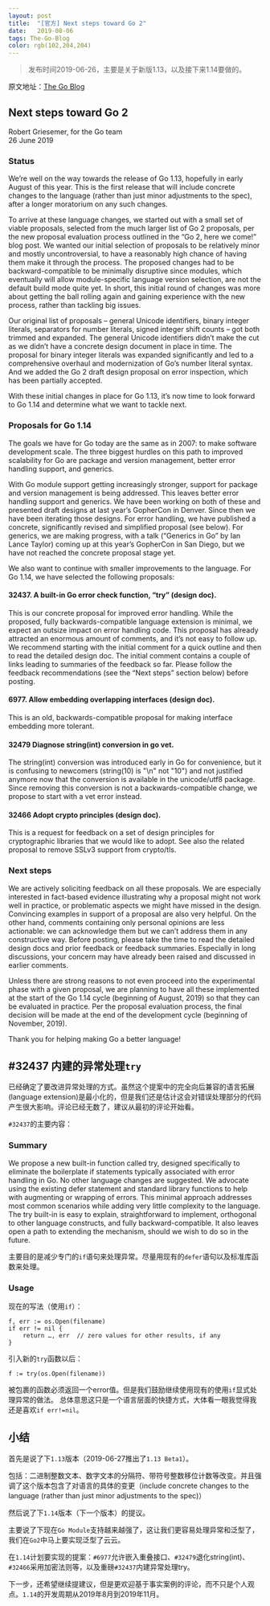 ```yaml
---
layout: post
title:  "[官方] Next steps toward Go 2"
date:   2019-08-06
tags: The-Go-Blog
color: rgb(102,204,204)
---
```


> 发布时间2019-06-26，主要是关于新版1.13，以及接下来1.14要做的。

原文地址：[The Go Blog](https://blog.golang.org/go2-next-steps)

## Next steps toward Go 2

Robert Griesemer, for the Go team  
26 June 2019

### Status

We’re well on the way towards the release of Go 1.13, hopefully in early August of this year. This is the first release that will include concrete changes to the language (rather than just minor adjustments to the spec), after a longer moratorium on any such changes.

To arrive at these language changes, we started out with a small set of viable proposals, selected from the much larger list of Go 2 proposals, per the new proposal evaluation process outlined in the “Go 2, here we come!” blog post. We wanted our initial selection of proposals to be relatively minor and mostly uncontroversial, to have a reasonably high chance of having them make it through the process. The proposed changes had to be backward-compatible to be minimally disruptive since modules, which eventually will allow module-specific language version selection, are not the default build mode quite yet. In short, this initial round of changes was more about getting the ball rolling again and gaining experience with the new process, rather than tackling big issues.

Our original list of proposals – general Unicode identifiers, binary integer literals, separators for number literals, signed integer shift counts – got both trimmed and expanded. The general Unicode identifiers didn’t make the cut as we didn’t have a concrete design document in place in time. The proposal for binary integer literals was expanded significantly and led to a comprehensive overhaul and modernization of Go’s number literal syntax. And we added the Go 2 draft design proposal on error inspection, which has been partially accepted.

With these initial changes in place for Go 1.13, it’s now time to look forward to Go 1.14 and determine what we want to tackle next.

### Proposals for Go 1.14

The goals we have for Go today are the same as in 2007: to make software development scale. The three biggest hurdles on this path to improved scalability for Go are package and version management, better error handling support, and generics.

With Go module support getting increasingly stronger, support for package and version management is being addressed. This leaves better error handling support and generics. We have been working on both of these and presented draft designs at last year’s GopherCon in Denver. Since then we have been iterating those designs. For error handling, we have published a concrete, significantly revised and simplified proposal (see below). For generics, we are making progress, with a talk (“Generics in Go” by Ian Lance Taylor) coming up at this year’s GopherCon in San Diego, but we have not reached the concrete proposal stage yet.

We also want to continue with smaller improvements to the language. For Go 1.14, we have selected the following proposals:

#### 32437. A built-in Go error check function, “try” (design doc).

This is our concrete proposal for improved error handling. While the proposed, fully backwards-compatible language extension is minimal, we expect an outsize impact on error handling code. This proposal has already attracted an enormous amount of comments, and it’s not easy to follow up. We recommend starting with the initial comment for a quick outline and then to read the detailed design doc. The initial comment contains a couple of links leading to summaries of the feedback so far. Please follow the feedback recommendations (see the “Next steps” section below) before posting.

#### 6977. Allow embedding overlapping interfaces (design doc).

This is an old, backwards-compatible proposal for making interface embedding more tolerant.

#### 32479 Diagnose string(int) conversion in go vet.

The string(int) conversion was introduced early in Go for convenience, but it is confusing to newcomers (string(10) is "\n" not "10") and not justified anymore now that the conversion is available in the unicode/utf8 package. Since removing this conversion is not a backwards-compatible change, we propose to start with a vet error instead.

#### 32466 Adopt crypto principles (design doc).

This is a request for feedback on a set of design principles for cryptographic libraries that we would like to adopt. See also the related proposal to remove SSLv3 support from crypto/tls.

### Next steps

We are actively soliciting feedback on all these proposals. We are especially interested in fact-based evidence illustrating why a proposal might not work well in practice, or problematic aspects we might have missed in the design. Convincing examples in support of a proposal are also very helpful. On the other hand, comments containing only personal opinions are less actionable: we can acknowledge them but we can’t address them in any constructive way. Before posting, please take the time to read the detailed design docs and prior feedback or feedback summaries. Especially in long discussions, your concern may have already been raised and discussed in earlier comments.

Unless there are strong reasons to not even proceed into the experimental phase with a given proposal, we are planning to have all these implemented at the start of the Go 1.14 cycle (beginning of August, 2019) so that they can be evaluated in practice. Per the proposal evaluation process, the final decision will be made at the end of the development cycle (beginning of November, 2019).

Thank you for helping making Go a better language!

## #32437 内建的异常处理`try`

已经确定了要改进异常处理的方式。虽然这个提案中的完全向后兼容的语言拓展(language extension)是最小化的，但是我们还是估计这会对错误处理部分的代码产生很大影响。评论已经无数了，建议从最初的评论开始看。

`#32437`的主要内容：

### Summary

We propose a new built-in function called try, designed specifically to eliminate the boilerplate if statements typically associated with error handling in Go. No other language changes are suggested. We advocate using the existing defer statement and standard library functions to help with augmenting or wrapping of errors. This minimal approach addresses most common scenarios while adding very little complexity to the language. The try built-in is easy to explain, straightforward to implement, orthogonal to other language constructs, and fully backward-compatible. It also leaves open a path to extending the mechanism, should we wish to do so in the future.

主要目的是减少专门的`if`语句来处理异常。尽量用现有的`defer`语句以及标准库函数来处理。

### Usage

现在的写法（使用`if`）：

```golang
f, err := os.Open(filename)
if err != nil {
    return …, err  // zero values for other results, if any
}
```

引入新的`try`函数以后：

```golang
f := try(os.Open(filename))
```

被包裹的函数必须返回一个error值。但是我们鼓励继续使用现有的使用`if`显式处理异常的做法。
总体意思这只是一个语言层面的快捷方式，大体看一眼我觉得我还是喜欢`if err!=nil`。


## 小结

首先是说了下`1.13`版本（2019-06-27推出了`1.13 Beta1`）。

包括：二进制整数文本、数字文本的分隔符、带符号整数移位计数等改变。并且强调了这个版本包含了对语言的具体的变更（include concrete changes to the language (rather than just minor adjustments to the spec)）

然后说了下`1.14`版本（下一个版本）的提议。

主要说了下现在`Go Module`支持越来越强了，这让我们更容易处理异常和泛型了，我们在`Go2`中马上要实现泛型了云云。

在`1.14`计划要实现的提案：`#6977`允许嵌入重叠接口、`#32479`退化string(int)、`#32466`采用加密法则等，以及重磅`#32437`内建异常处理try。

下一步，还希望继续提建议，但是更欢迎基于事实案例的评论，而不只是个人观点。`1.14`的开发周期从2019年8月到2019年11月。
